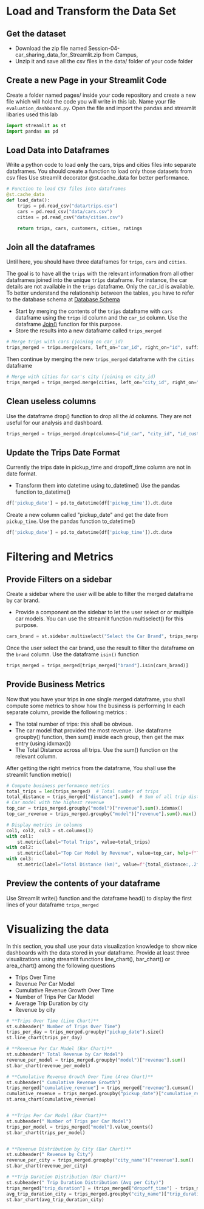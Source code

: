 
# Load and Transform the Data Set
## Get  the dataset 
- Download the zip file named Session-04-car_sharing_data_for_Streamlit.zip from Campus, 
- Unzip it and save all the csv files in the data/ folder of your code folder

## Create a new Page in your Streamlit Code
Create a folder named pages/ inside your code repository and create a new file which will hold the code you will write in this lab. Name your file  `evaluation_dashboard.py`.
Open the file and import the pandas and streamlit libaries used  this lab
```python
import streamlit as st
import pandas as pd
```

## Load Data into Dataframes 
Write a python code to load **only** the cars, trips and cities files into separate dataframes.
You should  create a  function to load only those datasets  from csv files
Use streamlit decorator @st.cache_data for better performance. 

```python
# Function to load CSV files into dataframes
@st.cache_data
def load_data():
    trips = pd.read_csv("data/trips.csv")
    cars = pd.read_csv("data/cars.csv")
    cities = pd.read_csv("data/cities.csv")

    return trips, cars, customers, cities, ratings
```
## Join all the dataframes
Until here, you should have three dataframes for `trips`, `cars` and `cities`. 

The goal is to have all the `trips` with the relevant information from all other dataframes joined into the unique `trips` dataframe. For instance, the car details are not available in the `trips` dataframe. Only the car_id is available.
To better understand the relationship between the tables, you have to refer to the database schema at 
[Database Schema](https://github.com/dnuentsa/cloud-tools-for-analytics/blob/main/resources/postgresql/database_schema.png) 

- Start by merging   the contents of the `trips` dataframe 
 with `cars` dataframe using the `trips` id column and the   `car_id` column. Use the dataframe [Join()](https://pandas.pydata.org/docs/reference/api/pandas.DataFrame.join.html#pandas.DataFrame.join) function for this purpose.
- Store the results into a new dataframe called `trips_merged`
```python
# Merge trips with cars (joining on car_id)
trips_merged = trips.merge(cars, left_on="car_id", right_on="id", suffixes=("", "_car"))
```
Then continue by merging the new `trips_merged` dataframe with the `cities` dataframe
```python
# Merge with cities for car's city (joining on city_id)
trips_merged = trips_merged.merge(cities, left_on="city_id", right_on="city_id", suffixes=("", "_city"))
```
## Clean useless columns
Use the dataframe drop() function to drop all the *id* columns. They are not useful for our analysis and dashboard.
```python
trips_merged = trips_merged.drop(columns=["id_car", "city_id", "id_customer", "id"])
```
## Update the Trips Date Format 
Currently the trips date in pickup_time and dropoff_time column are not in date format. 
- Transform them into datetime using to_datetime()
Use the  pandas function to_datetime()
```python
df['pickup_date'] = pd.to_datetime(df['pickup_time']).dt.date
```
Create a new column called "pickup_date" and get the date from `pickup_time`.
Use the  pandas function to_datetime()
```python
df['pickup_date'] = pd.to_datetime(df['pickup_time']).dt.date
```

# Filtering and Metrics
## Provide Filters on a sidebar 
Create a sidebar where the user will be able to filter the merged dataframe by car brand. 

- Provide a component on the sidebar to let the user select or or multiple car models. You can use the streamlit function multiselect() for this purpose.
```python
cars_brand = st.sidebar.multiselect("Select the Car Brand", trips_merged["brand"].unique(),  trips_merged["brand"].unique())
```
Once the user select the car brand, use the result to filter the dataframe on the `brand` column. Use the dataframe `isin()` function
```python
trips_merged = trips_merged[trips_merged["brand"].isin(cars_brand)]
``` 
## Provide Business Metrics 
Now that you have your trips in one single merged dataframe, you shall compute some metrics to show how the business is performing
In each separate column, provide the following metrics : 

- The total number of trips: this shall be obvious.
- The car model that provided the most revenue. Use dataframe groupby() function, then sum() inside each group, then get the max entry (using idxmax())
- The Total Distance across all trips. Use the sum() function on the relevant column.

After getting the right metrics from the dataframe,  You shall use the streamlit function metric() 
```python
# Compute business performance metrics
total_trips = len(trips_merged)  # Total number of trips
total_distance = trips_merged["distance"].sum()  # Sum of all trip distances
# Car model with the highest revenue
top_car = trips_merged.groupby("model")["revenue"].sum().idxmax()
top_car_revenue = trips_merged.groupby("model")["revenue"].sum().max()

# Display metrics in columns
col1, col2, col3 = st.columns(3)
with col1:
    st.metric(label="Total Trips", value=total_trips)
with col2:
    st.metric(label="Top Car Model by Revenue", value=top_car, help=f"Total revenue: ${top_car_revenue:,.2f}")
with col3:
    st.metric(label="Total Distance (km)", value=f"{total_distance:,.2f}")
```
## Preview the contents of your dataframe
Use Streamlit write() function and the dataframe head() to display the first lines of your  dataframe `trips_merged` 

# Visualizing the data
In this section, you shall use your data visualization knowledge to show nice dashboards with the data stored in your dataframe. Provide at least three visualizations using streamlit functions line_chart(), bar_chart() or area_chart() among the following questions 

- Trips Over Time
- Revenue Per Car Model
- Cumulative Revenue Growth Over Time
- Number of Trips Per Car Model
- Average Trip Duration by city 
- Revenue by city

```python
# **Trips Over Time (Line Chart)**
st.subheader(" Number of Trips Over Time")
trips_per_day = trips_merged.groupby("pickup_date").size()
st.line_chart(trips_per_day)

# **Revenue Per Car Model (Bar Chart)**
st.subheader(" Total Revenue by Car Model")
revenue_per_model = trips_merged.groupby("model")["revenue"].sum()
st.bar_chart(revenue_per_model)

# **Cumulative Revenue Growth Over Time (Area Chart)**
st.subheader(" Cumulative Revenue Growth")
trips_merged["cumulative_revenue"] = trips_merged["revenue"].cumsum()
cumulative_revenue = trips_merged.groupby("pickup_date")["cumulative_revenue"].max()
st.area_chart(cumulative_revenue)


# **Trips Per Car Model (Bar Chart)**
st.subheader(" Number of Trips per Car Model")
trips_per_model = trips_merged["model"].value_counts()
st.bar_chart(trips_per_model)


# **Revenue Distribution by City (Bar Chart)**
st.subheader(" Revenue by City")
revenue_per_city = trips_merged.groupby("city_name")["revenue"].sum()
st.bar_chart(revenue_per_city)

# **Trip Duration Distribution (Bar Chart)**
st.subheader(" Trip Duration Distribution (Avg per City)")
trips_merged["trip_duration"] = (trips_merged["dropoff_time"] - trips_merged["pickup_time"]).dt.total_seconds() / 60  # Convert to minutes
avg_trip_duration_city = trips_merged.groupby("city_name")["trip_duration"].mean()
st.bar_chart(avg_trip_duration_city)
```





